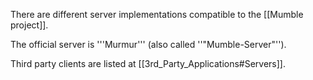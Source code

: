 There are different server implementations compatible to the [[Mumble project]].

The official server is '''Murmur''' (also called ''"Mumble-Server"'').

Third party clients are listed at [[3rd_Party_Applications#Servers]].


